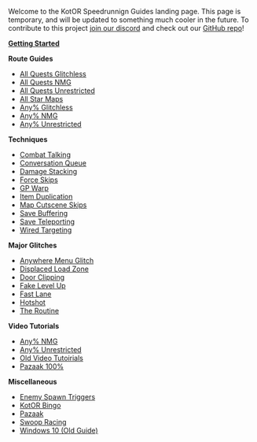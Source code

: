 Welcome to the KotOR Speedrunnign Guides landing page. This page is temporary, and will be updated to something much cooler in the future. To contribute to this project [join our discord](http://discord.gg/Q2uPRVu) and check out our [GitHub repo](https://github.com/LaneDibello/KotOR-1-Speedrunning-Guides/)!

[**Getting Started**](Getting%20Started.md)

**Route Guides**
- [All Quests Glitchless](./Route%20Guides/All%20Quests%20Glitchless)
- [All Quests NMG](./Route%20Guides/All%20Quests%20NMG)
- [All Quests Unrestricted](./Route%20Guides/All%20Quests%20Unrestricted)
- [All Star Maps](./Route%20Guides/All%20Star%20Maps)
- [Any% Glitchless](./Route%20Guides/Any%25%20Glitchless)
- [Any% NMG](./Route%20Guides/Any%25%20NMG)
- [Any% Unrestricted](./Route%20Guides/Any%25%20Unrestricted)

**Techniques**
- [Combat Talking](./Techniques/Combat%20Talking)
- [Conversation Queue](./Techniques/Conversation%20Queue)
- [Damage Stacking](./Techniques/Damage%20Stacking)
- [Force Skips](./Techniques/Force%20Skips)
- [GP Warp](./Techniques/GP%20Warp)
- [Item Duplication](./Techniques/Item%20Duplication)
- [Map Cutscene Skips](./Techniques/Map%20Cutscene%20Skips)
- [Save Buffering](./Techniques/Save%20Buffering)
- [Save Teleporting](./Techniques/Save%20Teleporting)
- [Wired Targeting](./Techniques/Wired%20Targeting)

**Major Glitches**
- [Anywhere Menu Glitch](./Major%20Glitches/Anywhere%20Menu%20Glitch)
- [Displaced Load Zone](./Major%20Glitches/Displaced%20Load%20Zone)
- [Door Clipping](./Major%20Glitches/Door%20Clipping)
- [Fake Level Up](./Major%20Glitches/Fake%20Level%20Up)
- [Fast Lane](./Major%20Glitches/Fast%20Lane)
- [Hotshot](./Major%20Glitches/Hotshot)
- [The Routine](./Major%20Glitches/The%20Routine)

**Video Tutorials**
- [Any% NMG](./Video%20Tutorials/Any%25%20NMG)
- [Any% Unrestricted](./Video%20Tutorials/Any%25%20Unrestricted)
- [Old Video Tutoirials](./Video%20Tutorials/Old%20Video%20Tutorials)
- [Pazaak 100%](./Video%20Tutorials/Pazaak%20100%25)

**Miscellaneous**
- [Enemy Spawn Triggers](./Miscellaneous/Enemy%20Spawn%20Triggers)
- [KotOR Bingo](./Miscellaneous/KotOR%20Bingo)
- [Pazaak](./Miscellaneous/Pazaak)
- [Swoop Racing](./Miscellaneous/Swoop%20Racing%20v1.5)
- [Windows 10 (Old Guide)](./Miscellaneous/Windows%2010%20-%20How%20to%20make%20KotOR%20run)

